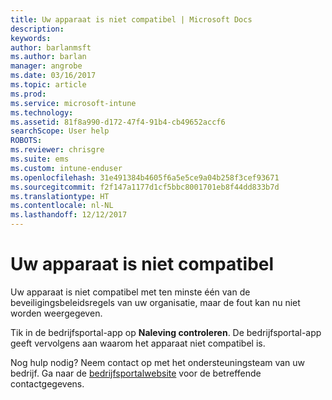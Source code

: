 ```yaml
---
title: Uw apparaat is niet compatibel | Microsoft Docs
description: 
keywords: 
author: barlanmsft
ms.author: barlan
manager: angrobe
ms.date: 03/16/2017
ms.topic: article
ms.prod: 
ms.service: microsoft-intune
ms.technology: 
ms.assetid: 81f8a990-d172-47f4-91b4-cb49652accf6
searchScope: User help
ROBOTS: 
ms.reviewer: chrisgre
ms.suite: ems
ms.custom: intune-enduser
ms.openlocfilehash: 31e491384b4605f6a5e5ce9a04b258f3cef93671
ms.sourcegitcommit: f2f147a1177d1cf5bbc8001701eb8f44dd833b7d
ms.translationtype: HT
ms.contentlocale: nl-NL
ms.lasthandoff: 12/12/2017
---
```

# <a name="your-device-is-noncompliant"></a>Uw apparaat is niet compatibel

Uw apparaat is niet compatibel met ten minste één van de beveiligingsbeleidsregels van uw organisatie, maar de fout kan nu niet worden weergegeven.  

Tik in de bedrijfsportal-app op **Naleving controleren**. De bedrijfsportal-app geeft vervolgens aan waarom het apparaat niet compatibel is.

Nog hulp nodig? Neem contact op met het ondersteuningsteam van uw bedrijf. Ga naar de [bedrijfsportalwebsite](https://portal.manage.microsoft.com#HelpDeskDialog) voor de betreffende contactgegevens.
